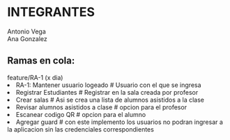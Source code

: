 ﻿# INTEGRANTES
<p>
Antonio Vega <br>
Ana Gonzalez
</p>

<h2>Ramas en cola:</h2>
feature/RA-1 (x dia)
<li>RA-1: Mantener usuario logeado # Usuario con el que se ingresa</li>
<li>Registrar Estudiantes # Registrar en la sala creada por profesor</li>
<li>Crear salas # Asi se crea una lista de alumnos asistidos a la clase</li>
<li>Revisar alumnos asistidos a clase # opcion para el profesor</li>
<li>Escanear codigo QR # opcion para el alumno</li>
<li>Agregar guard # con este implemento los usuarios no podran ingresar a la aplicacion sin las credenciales correspondientes</li>

